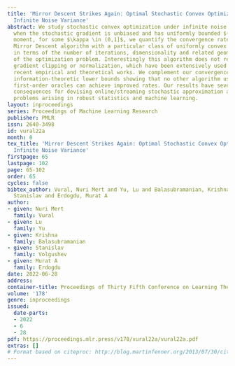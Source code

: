 ```yaml
---
title: 'Mirror Descent Strikes Again: Optimal Stochastic Convex Optimization under
  Infinite Noise Variance'
abstract: We study stochastic convex optimization under infinite noise variance. Specifically,
  when the stochastic gradient is unbiased and has uniformly bounded $(1+\kappa)$-th
  moment, for some $\kappa \in (0,1]$, we quantify the convergence rate of the Stochastic
  Mirror Descent algorithm with a particular class of uniformly convex mirror maps,
  in terms of the number of iterations, dimensionality and related geometric parameters
  of the optimization problem. Interestingly this algorithm does not require any explicit
  gradient clipping or normalization, which have been extensively used in several
  recent empirical and theoretical works. We complement our convergence results with
  information-theoretic lower bounds showing that no other algorithm using only stochastic
  first-order oracles can achieve improved rates. Our results have several interesting
  consequences for devising online/streaming stochastic approximation algorithms for
  problems arising in robust statistics and machine learning.
layout: inproceedings
series: Proceedings of Machine Learning Research
publisher: PMLR
issn: 2640-3498
id: vural22a
month: 0
tex_title: 'Mirror Descent Strikes Again: Optimal Stochastic Convex Optimization under
  Infinite Noise Variance'
firstpage: 65
lastpage: 102
page: 65-102
order: 65
cycles: false
bibtex_author: Vural, Nuri Mert and Yu, Lu and Balasubramanian, Krishna and Volgushev,
  Stanislav and Erdogdu, Murat A
author:
- given: Nuri Mert
  family: Vural
- given: Lu
  family: Yu
- given: Krishna
  family: Balasubramanian
- given: Stanislav
  family: Volgushev
- given: Murat A
  family: Erdogdu
date: 2022-06-28
address:
container-title: Proceedings of Thirty Fifth Conference on Learning Theory
volume: '178'
genre: inproceedings
issued:
  date-parts:
  - 2022
  - 6
  - 28
pdf: https://proceedings.mlr.press/v178/vural22a/vural22a.pdf
extras: []
# Format based on citeproc: http://blog.martinfenner.org/2013/07/30/citeproc-yaml-for-bibliographies/
---
```

